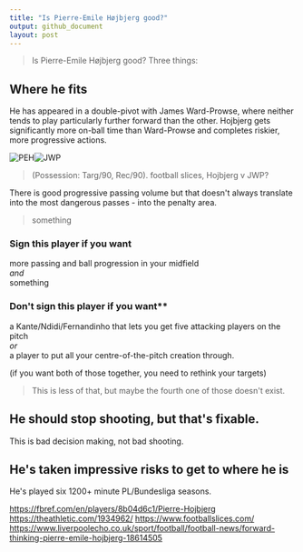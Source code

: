 ```yaml
---
title: "Is Pierre-Emile Højbjerg good?"
output: github_document
layout: post
---
```


> Is Pierre-Emile Højbjerg good? Three things:

## Where he fits
He has appeared in a double-pivot with James Ward-Prowse, where neither tends to play particularly further forward than the other. Hojbjerg gets significantly more on-ball time than Ward-Prowse and completes riskier, more progressive actions.

![PEH]({{site.baseurl}}/images/2020-8-1-is-hojbjerg-good/PEH.png)![JWP]({{site.baseurl}}/images/2020-8-1-is-hojbjerg-good/JWP.png)

> (Possession: Targ/90, Rec/90).
> football slices, Hojbjerg v JWP?

There is good progressive passing volume but that doesn't always translate into the most dangerous passes - into the penalty area.

> something

### Sign this player if you want
more passing and ball progression in your midfield  
	*and*  
something

### Don't sign this player if you want**  
a Kante/Ndidi/Fernandinho that lets you get five attacking players on the pitch  
	*or*  
a player to put all your centre-of-the-pitch creation through.

(if you want both of those together, you need to rethink your targets)

>This is less of that, but maybe the fourth one of those doesn't exist.

## He should stop shooting, but that's fixable.
This is bad decision making, not bad shooting.

## He's taken impressive risks to get to where he is
He's played six 1200+ minute PL/Bundesliga seasons.

https://fbref.com/en/players/8b04d6c1/Pierre-Hojbjerg
https://theathletic.com/1934962/
https://www.footballslices.com/
https://www.liverpoolecho.co.uk/sport/football/football-news/forward-thinking-pierre-emile-hojbjerg-18614505
